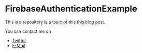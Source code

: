 # FirebaseAuthenticationExample
This is a repository is a topic of this
<a href="https://www.lasseschultebraucks.com/2017/02/27/android-firebase-authentification-with-firebase-ui.html">this</a> blog post.

You can contact me on
<ul>
  <li><a href="https://twitter.com/LSchultebraucks">Twitter</a></li>
  <li><a href="mailto:l.schultebraucks@gmail.com?subject:GitHub: Firebase Authentication Example">E-Mail</li>
</ul>
